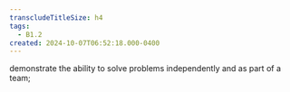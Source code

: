 ```yaml
---
transcludeTitleSize: h4
tags:
  - B1.2
created: 2024-10-07T06:52:18.000-0400
---
```

demonstrate the ability to solve problems independently and as part of a team; 